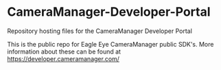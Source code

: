 # CameraManager-Developer-Portal
Repository hosting files for the CameraManager Developer Portal

This is the public repo for Eagle Eye CameraManager public SDK's. 
More information about these can be found at https://developer.cameramanager.com/
